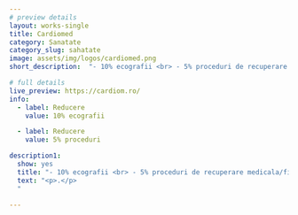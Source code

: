 ```yaml
---
# preview details
layout: works-single
title: Cardiomed
category: Sanatate
category_slug: sahatate
image: assets/img/logos/cardiomed.png
short_description:  "- 10% ecografii <br> - 5% proceduri de recuperare medicala/fizioterapie"

# full details
live_preview: https://cardiom.ro/
info:
  - label: Reducere
    value: 10% ecografii

  - label: Reducere
    value: 5% proceduri

description1:
  show: yes
  title: "- 10% ecografii <br> - 5% proceduri de recuperare medicala/fizioterapie"
  text: "<p>.</p>
  "

---
```

